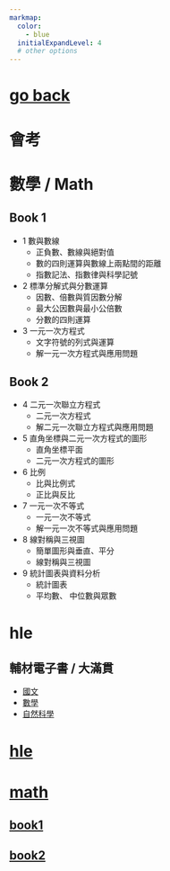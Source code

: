 ```yaml
---
markmap:
  color:
    - blue
  initialExpandLevel: 4
  # other options
---
```


# [go back](../index.html)
# 會考
# 數學 / Math
## Book 1
- 1 數與數線
  - 正負數、數線與絕對值
  - 數的四則運算與數線上兩點間的距離
  - 指數記法、指數律與科學記號
- 2 標準分解式與分數運算
  - 因數、倍數與質因數分解
  - 最大公因數與最小公倍數
  - 分數的四則運算
- 3 一元一次方程式
  - 文字符號的列式與運算
  - 解一元一次方程式與應用問題
## Book 2
- 4 二元一次聯立方程式
  - 二元一次方程式
  - 解二元一次聯立方程式與應用問題
- 5 直角坐標與二元一次方程式的圖形
  - 直角坐標平面
  - 二元一次方程式的圖形
- 6 比例
  - 比與比例式
  - 正比與反比
- 7 一元一次不等式
  - 一元一次不等式
  - 解一元一次不等式與應用問題
- 8 線對稱與三視圖
  - 簡單圖形與垂直、平分
  - 線對稱與三視圖
- 9 統計圖表與資料分析
  - 統計圖表
  - 平均數、 中位數與眾數
# hle
## 輔材電子書 / 大滿貫
- [國文](https://edisc3.hle.com.tw/edisc_v3/rbook_v2023.html#degree=%E5%9C%8B%E4%B8%AD&cat=%E5%9C%8B%E6%96%87&prd=JPC&year=114%E4%B8%8A&acayear=114%E5%AD%B8%E5%B9%B4%E5%BA%A6&grade=%E5%85%A8%E5%B9%B4%E7%B4%9A&tab=)
- [數學](https://edisc3.hle.com.tw/edisc_v3/rbook_v2023.html#degree=%E5%9C%8B%E4%B8%AD&cat=%E6%95%B8%E5%AD%B8&prd=JMA&year=114%E4%B8%8A&acayear=114%E5%AD%B8%E5%B9%B4%E5%BA%A6&grade=%E5%85%A8%E5%B9%B4%E7%B4%9A&tab=)
- [自然科學](https://edisc3.hle.com.tw/edisc_v3/rbook_v2023.html#degree=%E5%9C%8B%E4%B8%AD&cat=%E8%87%AA%E7%84%B6%E7%A7%91%E5%AD%B8&prd=JNA&year=114%E4%B8%8A&acayear=114%E5%AD%B8%E5%B9%B4%E5%BA%A6&grade=%E5%85%A8%E5%B9%B4%E7%B4%9A&tab=)
# [hle](hle/index.html)
# [math](math/index.html)
## [book1](math/book1/index.html)
## [book2](math/book2/index.html)
